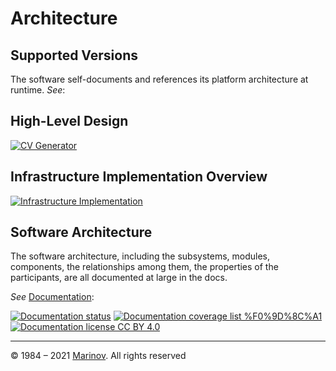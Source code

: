 # Architecture

## Supported Versions

The software self-documents and references its platform architecture at runtime. *See*:

## High-Level Design

[![CV Generator](https://cv-generator-project-server.herokuapp.com/images/assets/CV%20Generator%20architecture.png)](http://cvgenerator.tk "CV Generator")

## Infrastructure Implementation Overview

[![Infrastructure Implementation](https://cv-generator-project-server.herokuapp.com/images/projects/CV%20Generator%20II.jpg)](https://app.cloudcraft.co/view/1aaf1e0a-9048-4223-b1b5-e6b8d9a23fae?key=qsvFzXq0CVukDQOosQ2HJw "Infrastructure Implementation")

## Software Architecture

The software architecture, including the subsystems, modules, components, the relationships among them, the properties of the participants, are all documented at large in the docs.

*See* [Documentation](https://cv-generator-fe.herokuapp.com/documentation/index.html "Documentation"):

[![Documentation status](https://cv-generator-fe.herokuapp.com/documentation/images/coverage-badge-documentation.svg)](https://cv-generator-fe.herokuapp.com/documentation/index.html "Documentation status")
[![Documentation coverage list %F0%9D%8C%A1](https://img.shields.io/badge/documentation%20coverage-list%20%F0%9D%8C%A1-success.svg)](https://cv-generator-fe.herokuapp.com/documentation/coverage.html "Documentation coverage list")
[![Documentation license CC BY 4.0](https://img.shields.io/badge/documentation%20license-CC%20BY%204.0%20%F0%9D%8C%A1-brightgreen.svg)](https://creativecommons.org/licenses/by/4.0 "Documentation license CC BY 4.0")

---

© 1984 – 2021 [Marinov](http://marinov.ml "Marinov"). All rights reserved
